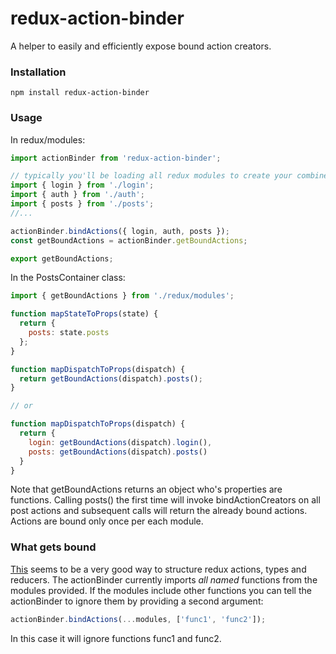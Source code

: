 # redux-action-binder
A helper to easily and efficiently expose bound action creators.

### Installation
```
npm install redux-action-binder
```
### Usage

In redux/modules:

```javascript
import actionBinder from 'redux-action-binder';

// typically you'll be loading all redux modules to create your combined reducer:
import { login } from './login';
import { auth } from './auth';
import { posts } from './posts';
//...

actionBinder.bindActions({ login, auth, posts });
const getBoundActions = actionBinder.getBoundActions;

export getBoundActions;
```

In the PostsContainer class:
```javascript
import { getBoundActions } from './redux/modules';

function mapStateToProps(state) {
  return {
    posts: state.posts
  };
}

function mapDispatchToProps(dispatch) {
  return getBoundActions(dispatch).posts();
}

// or

function mapDispatchToProps(dispatch) {
  return {
    login: getBoundActions(dispatch).login(),
    posts: getBoundActions(dispatch).posts()
  }  
}
```
Note that getBoundActions returns an object who's properties are functions. Calling
posts() the first time will invoke bindActionCreators on all post actions and subsequent
calls will return the already bound actions. Actions are bound only once per each module.

### What gets bound
[This](https://github.com/erikras/ducks-modular-redux) seems to be a very good way to structure redux actions, types and reducers. The actionBinder currently imports *all named* functions from the modules provided. If the modules include other functions you can tell the actionBinder to ignore them by providing a second argument:

```javascript
actionBinder.bindActions(...modules, ['func1', 'func2']);
```
In this case it will ignore functions func1 and func2.
